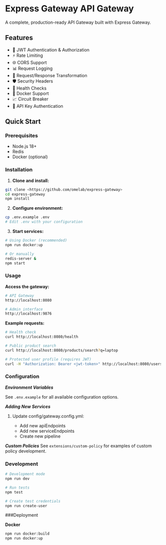 # Express Gateway API Gateway

A complete, production-ready API Gateway built with Express Gateway.

## Features

- 🔐 JWT Authentication & Authorization
- ⚡ Rate Limiting
- 🌐 CORS Support
- 📊 Request Logging
- 🔄 Request/Response Transformation
- 🛡️ Security Headers
- 🏥 Health Checks
- 🐳 Docker Support
- 📈 Circuit Breaker
- 🔑 API Key Authentication

## Quick Start

### Prerequisites

- Node.js 18+
- Redis
- Docker (optional)

### Installation

1. **Clone and install:**
```bash
git clone <https://github.com/omelab/express-gateway>
cd express-gateway
npm install
```


2. **Configure environment:**

```bash
cp .env.example .env
# Edit .env with your configuration
```


3. **Start services:**

```bash
# Using Docker (recommended)
npm run docker:up

# Or manually
redis-server &
npm start
```


### Usage

**Access the gateway:**

```bash
# API Gateway
http://localhost:8080

# Admin interface
http://localhost:9876
```

**Example requests:**

```bash
# Health check
curl http://localhost:8080/health

# Public product search
curl http://localhost:8080/products/search?q=laptop

# Protected user profile (requires JWT)
curl -H "Authorization: Bearer <jwt-token>" http://localhost:8080/users/me
```


### Configuration

***Environment Variables***

See `.env.example` for all available configuration options.


***Adding New Services***

1. Update config/gateway.config.yml:

    - Add new apiEndpoints
    - Add new serviceEndpoints
    - Create new pipeline


***Custom Policies***
See `extensions/custom-policy` for examples of custom policy development.


### Development

```bash
# Development mode
npm run dev

# Run tests
npm test

# Create test credentials
npm run create-user
```

###Deployment

**Docker**

```bash
npm run docker:build
npm run docker:up
```
